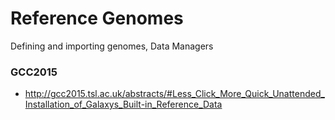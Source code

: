 # Reference Genomes

Defining and importing genomes, Data Managers


### GCC2015

- http://gcc2015.tsl.ac.uk/abstracts/#Less_Click_More_Quick_Unattended_Installation_of_Galaxys_Built-in_Reference_Data
